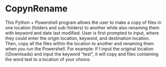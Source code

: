 # CopynRename

<p>This Python + Powershell program allows the user to make a copy of files in one location (folders and sub-folders) to another while also renaming them with keyword and date last modified. 
  User is first prompted to input, where they could enter the origin location, keyword, and destination location. 
  Then, copy all the files within the location to another and renaming them when you run the Powershell. 
  For example: If I input the original location (\Downloads) and input the keyword "test", it will copy and files containing the word test to a location of your choice.
</p>
